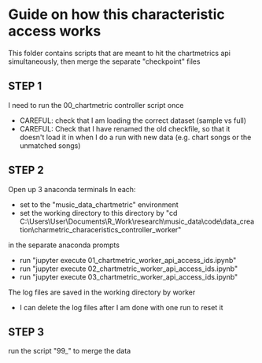 # Guide on how this characteristic access works

This folder contains scripts that are meant to hit the chartmetrics api simultaneously, then merge the separate "checkpoint" files

## STEP 1

I need to run the 00_chartmetric controller script once
- CAREFUL: check that I am loading the correct dataset (sample vs full)
- CAREFUL: Check that I have renamed the old checkfile, so that it doesn't load it in when I do a run with new data (e.g. chart songs or the unmatched songs)

## STEP 2

Open up 3 anaconda terminals
In each:
- set to the "music_data_chartmetric" environment
- set the working directory to this directory by "cd C:\Users\User\Documents\R_Work\research\music_data\code\data_creation\charmetric_characeristics_controller_worker"

in the separate anaconda prompts
- run "jupyter execute 01_chartmetric_worker_api_access_ids.ipynb"
- run "jupyter execute 02_chartmetric_worker_api_access_ids.ipynb"
- run "jupyter execute 03_chartmetric_worker_api_access_ids.ipynb"

The log files are saved in the working directory by worker
- I can delete the log files after I am done with one run to reset it

## STEP 3 

run the script "99_" to merge the data

